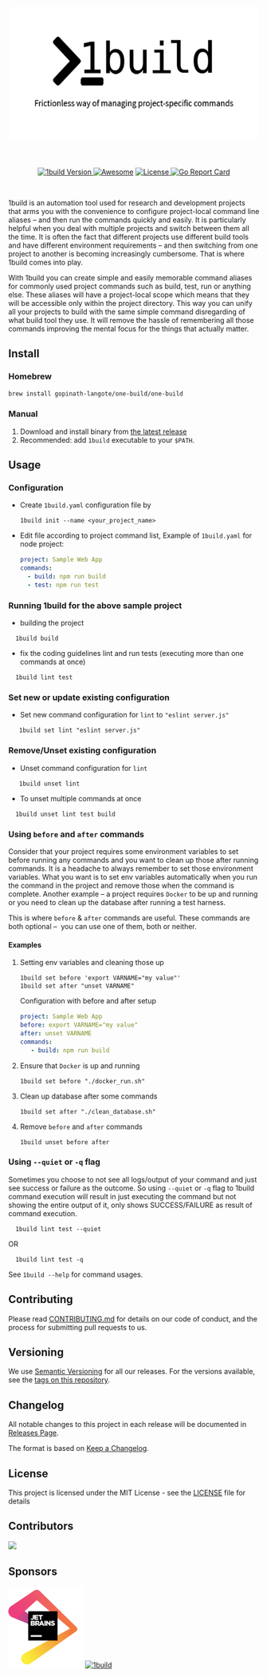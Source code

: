 <h1 align="center">
  <br>
  <a href="https://github.com/gopinath-langote/1build">
    <img src="https://github.com/gopinath-langote/1build/blob/master/docs/assets/1build-logo.png?raw=true" alt="1build" width="500"></a>
  <br>
</h1>

<br>

<p align="center">
  <a href="https://github.com/gopinath-langote/1build/releases/latest">
    <img src="https://img.shields.io/github/release/gopinath-langote/1build?label=version" alt="1build Version">
  </a>
  <a href="https://github.com/sindresorhus/awesome">
    <img src="https://cdn.rawgit.com/sindresorhus/awesome/d7305f38d29fed78fa85652e3a63e154dd8e8829/media/badge.svg" alt="Awesome" /></a>
  <a href="https://github.com/gopinath-langote/1build/blob/master/LICENSE">
    <img src="https://img.shields.io/github/license/gopinath-langote/1build" alt="License">
  </a>
  <a href="https://goreportcard.com/report/github.com/gopinath-langote/1build">
        <img src="https://goreportcard.com/badge/github.com/gopinath-langote/1build" alt="Go Report Card">
    </a>
</p>

<br>

1build is an automation tool used for research and development projects that arms you with the convenience to configure project-local command line aliases – and then
run the commands quickly and easily. It is particularly helpful when you deal with multiple projects and switch between
them all the time. It is often the fact that different projects use different build tools and have different environment
requirements – and then switching from one project to another is becoming increasingly cumbersome. That is where 1build comes
into play.

With 1build you can create simple and easily memorable command aliases for commonly used project commands such as build,
test, run or anything else. These aliases will have a project-local scope which means that they will be accessible only
within the project directory. This way you can unify all your projects to build with the same simple command disregarding
of what build tool they use. It will remove the hassle of remembering all those commands improving the mental focus for
the things that actually matter.

## Install

### Homebrew

```console
brew install gopinath-langote/one-build/one-build
```

### Manual

1.  Download and install binary from [the latest release](https://github.com/gopinath-langote/1build/releases/latest)
2.  Recommended: add `1build` executable to your `$PATH`.

## Usage

### Configuration
-   Create `1build.yaml` configuration file by
    ```console
    1build init --name <your_project_name>
    ```

-   Edit file according to project command list, Example of `1build.yaml` for node project:
    ```yaml
    project: Sample Web App
    commands:
      - build: npm run build
      - test: npm run test
    ```

### Running 1build for the above sample project

-   building the project
```console
  1build build
  ```

-   fix the coding guidelines lint and run tests (executing more than one commands at once)
```console
  1build lint test
  ```

### Set new or update existing configuration

-   Set new command configuration for `lint` to `"eslint server.js"`
```console
   1build set lint "eslint server.js"
   ```
### Remove/Unset existing configuration

-   Unset command configuration for `lint`
```console
   1build unset lint
   ```

-   To unset multiple commands at once
```console
  1build unset lint test build
  ```

### Using `before` and `after` commands
Consider that your project requires some environment variables to set before running any
commands and you want to clean up those after running commands. It is a headache to always
remember to set those environment variables. What you want is to set env variables automatically
when you run the command in the project and remove those when the command is complete.
Another example – a project requires `Docker` to be up
and running or you need to clean up the database after running a test harness.

This is where `before` & `after` commands are useful. These commands are both optional – 
you can use one of them, both or neither.

#### Examples
1.  Setting env variables and cleaning those up
    ```console
    1build set before 'export VARNAME="my value"'
    1build set after "unset VARNAME"
    ```
  
    Configuration with before and after setup
    
    ```yaml
    project: Sample Web App
    before: export VARNAME="my value"
    after: unset VARNAME
    commands:
       - build: npm run build
    ```

2.  Ensure that `Docker` is up and running
    ```console
    1build set before "./docker_run.sh"
    ```

3.  Clean up database after some commands
    ```console
    1build set after "./clean_database.sh"
    ```

4.  Remove `before` and `after` commands
    ```console
    1build unset before after
    ```

### Using `--quiet` or `-q` flag
Sometimes you choose to not see all logs/output of your command and just see success or failure as the outcome.
So using `--quiet` or `-q` flag to 1build command execution will result in just executing the command
but not showing the entire output of it, only shows SUCCESS/FAILURE as result of command execution.
```console
  1build lint test --quiet
  ```
  OR
```console
  1build lint test -q
  ```

See `1build --help` for command usages.

## Contributing

Please read [CONTRIBUTING.md](https://github.com/gopinath-langote/1build/blob/master/CONTRIBUTING.md) for details on our code of conduct, and the process for submitting pull requests to us.

## Versioning

We use [Semantic Versioning](http://semver.org/) for all our releases. For the versions available, see the [tags on this repository](https://github.com/gopinath-langote/1build/tags).

## Changelog
All notable changes to this project in each release will be documented in [Releases Page](https://github.com/gopinath-langote/1build/releases/).

The format is based on [Keep a Changelog](https://keepachangelog.com/en/1.0.0/).

## License

This project is licensed under the MIT License - see the [LICENSE](LICENSE) file for details

## Contributors

<a href="https://github.com/gopinath-langote/1build/graphs/contributors">
  <img src="https://contributors-img.firebaseapp.com/image?repo=gopinath-langote/1build" />
</a>

## Sponsors

<a href="https://www.jetbrains.com/?from=github.com/gopinath-langote/1build">
    <img src="https://github.com/gopinath-langote/1build/blob/master/docs/assets/jetbrains.png?raw=true" alt="1build" width="150"></a>
<a href="https://www.1password.com/?from=github.com/gopinath-langote/1build">
    <img src="https://github.com/gopinath-langote/1build/blob/master/docs/assets/1password.png?raw=true" alt="1build" width="300"></a>
